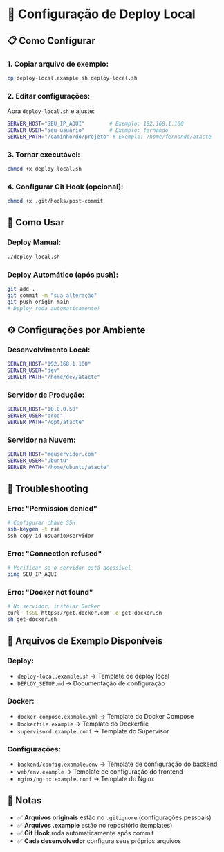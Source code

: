 # 🚀 Configuração de Deploy Local

## 📋 **Como Configurar**

### **1. Copiar arquivo de exemplo:**
```bash
cp deploy-local.example.sh deploy-local.sh
```

### **2. Editar configurações:**
Abra `deploy-local.sh` e ajuste:
```bash
SERVER_HOST="SEU_IP_AQUI"        # Exemplo: 192.168.1.100
SERVER_USER="seu_usuario"        # Exemplo: fernando  
SERVER_PATH="/caminho/do/projeto" # Exemplo: /home/fernando/atacte
```

### **3. Tornar executável:**
```bash
chmod +x deploy-local.sh
```

### **4. Configurar Git Hook (opcional):**
```bash
chmod +x .git/hooks/post-commit
```

## 🎯 **Como Usar**

### **Deploy Manual:**
```bash
./deploy-local.sh
```

### **Deploy Automático (após push):**
```bash
git add .
git commit -m "sua alteração"
git push origin main
# Deploy roda automaticamente!
```

## ⚙️ **Configurações por Ambiente**

### **Desenvolvimento Local:**
```bash
SERVER_HOST="192.168.1.100"
SERVER_USER="dev"
SERVER_PATH="/home/dev/atacte"
```

### **Servidor de Produção:**
```bash
SERVER_HOST="10.0.0.50"
SERVER_USER="prod"
SERVER_PATH="/opt/atacte"
```

### **Servidor na Nuvem:**
```bash
SERVER_HOST="meuservidor.com"
SERVER_USER="ubuntu"
SERVER_PATH="/home/ubuntu/atacte"
```

## 🔧 **Troubleshooting**

### **Erro: "Permission denied"**
```bash
# Configurar chave SSH
ssh-keygen -t rsa
ssh-copy-id usuario@servidor
```

### **Erro: "Connection refused"**
```bash
# Verificar se o servidor está acessível
ping SEU_IP_AQUI
```

### **Erro: "Docker not found"**
```bash
# No servidor, instalar Docker
curl -fsSL https://get.docker.com -o get-docker.sh
sh get-docker.sh
```

## 📁 **Arquivos de Exemplo Disponíveis**

### **Deploy:**
- `deploy-local.example.sh` → Template de deploy local
- `DEPLOY_SETUP.md` → Documentação de configuração

### **Docker:**
- `docker-compose.example.yml` → Template do Docker Compose
- `Dockerfile.example` → Template do Dockerfile
- `supervisord.example.conf` → Template do Supervisor

### **Configurações:**
- `backend/config.example.env` → Template de configuração do backend
- `web/env.example` → Template de configuração do frontend
- `nginx/nginx.example.conf` → Template do Nginx

## 📝 **Notas**

- ✅ **Arquivos originais** estão no `.gitignore` (configurações pessoais)
- ✅ **Arquivos .example** estão no repositório (templates)
- ✅ **Git Hook** roda automaticamente após commit
- ✅ **Cada desenvolvedor** configura seus próprios arquivos
